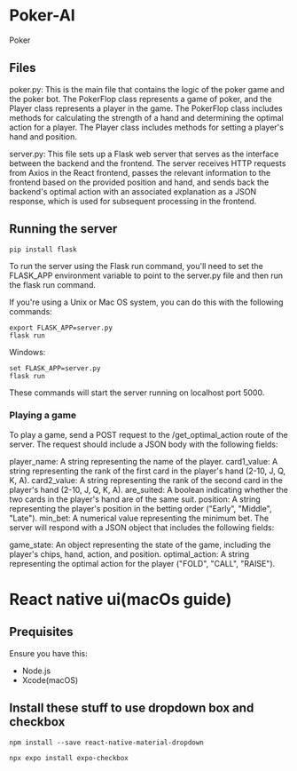 # Poker-AI
Poker


## Files
poker.py: This is the main file that contains the logic of the poker game and the poker bot. The PokerFlop class represents a game of poker, and the Player class represents a player in the game. The PokerFlop class includes methods for calculating the strength of a hand and determining the optimal action for a player. The Player class includes methods for setting a player's hand and position.

server.py: This file sets up a Flask web server that serves as the interface between the backend and the frontend. The server receives HTTP requests from Axios in the React frontend,  passes the relevant information to the frontend based on the provided position and hand, and sends back the backend's optimal action with an associated explanation as a JSON response, which is used for subsequent processing in the frontend. 

## Running the server
```
pip install flask
```

To run the server using the Flask run command, you'll need to set the FLASK_APP environment variable to point to the server.py file and then run the flask run command.

If you're using a Unix or Mac OS system, you can do this with the following commands:

```
export FLASK_APP=server.py
flask run
```

Windows:
```
set FLASK_APP=server.py
flask run
```

These commands will start the server running on localhost port 5000.



### Playing a game
To play a game, send a POST request to the /get_optimal_action route of the server. The request should include a JSON body with the following fields:

player_name: A string representing the name of the player.
card1_value: A string representing the rank of the first card in the player's hand (2-10, J, Q, K, A).
card2_value: A string representing the rank of the second card in the player's hand (2-10, J, Q, K, A).
are_suited: A boolean indicating whether the two cards in the player's hand are of the same suit.
position: A string representing the player's position in the betting order ("Early", "Middle", "Late").
min_bet: A numerical value representing the minimum bet.
The server will respond with a JSON object that includes the following fields:

game_state: An object representing the state of the game, including the player's chips, hand, action, and position.
optimal_action: A string representing the optimal action for the player ("FOLD", "CALL", "RAISE").





# React native ui(macOs guide)

## Prequisites
Ensure you have this:
- Node.js
- Xcode(macOS)

## Install these stuff to use dropdown box and checkbox

```
npm install --save react-native-material-dropdown
```

```
npx expo install expo-checkbox
```









